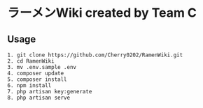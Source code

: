 # ラーメンWiki created by Team C

## Usage
```
1. git clone https://github.com/Cherry0202/RamenWiki.git
2. cd RamenWiki
3. mv .env.sample .env
4. composer update
5. composer install
6. npm install
7. php artisan key:generate
8. php artisan serve
```
